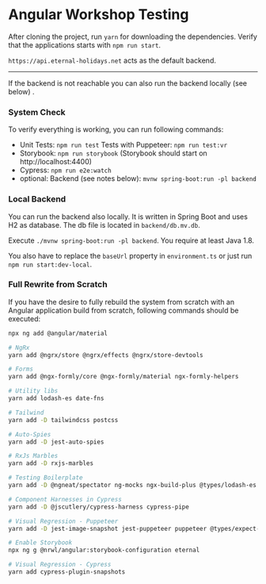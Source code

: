 # Angular Workshop Testing

After cloning the project, run `yarn` for downloading the dependencies. Verify
that the applications starts with `npm run start`.

`https://api.eternal-holidays.net` acts as the default backend.

---

If the backend is not reachable you can also run the backend locally (see below)
.

### System Check

To verify everything is working, you can run following commands:

- Unit Tests: `npm run test`
  Tests with Puppeteer: `npm run test:vr`
- Storybook: `npm run storybook` (Storybook should start
  on http://localhost:4400)
- Cypress: `npm run e2e:watch`
- optional: Backend (see notes below): `mvnw spring-boot:run -pl backend`

### Local Backend

You can run the backend also locally. It is written in Spring Boot and uses H2
as database. The db file is located in `backend/db.mv.db`.

Execute `./mvnw spring-boot:run -pl backend`. You require at least Java 1.8.

You also have to replace the `baseUrl` property in `environment.ts` or just
run `npm run start:dev-local`.

### Full Rewrite from Scratch

If you have the desire to fully rebuild the system from scratch with an Angular
application build from scratch, following commands should be executed:

```bash
npx ng add @angular/material

# NgRx
yarn add @ngrx/store @ngrx/effects @ngrx/store-devtools

# Forms
yarn add @ngx-formly/core @ngx-formly/material ngx-formly-helpers 

# Utility libs
yarn add lodash-es date-fns

# Tailwind
yarn add -D tailwindcss postcss

# Auto-Spies
yarn add -D jest-auto-spies

# RxJs Marbles
yarn add -D rxjs-marbles

# Testing Boilerplate
yarn add -D @ngneat/spectator ng-mocks ngx-build-plus @types/lodash-es

# Component Harnesses in Cypress
yarn add -D @jscutlery/cypress-harness cypress-pipe

# Visual Regression - Puppeteer
yarn add -D jest-image-snapshot jest-puppeteer puppeteer @types/expect-puppeteer @types/jest-environment-puppeteer @types/jest-image-snapshot @types/puppeteer

# Enable Storybook
npx ng g @nrwl/angular:storybook-configuration eternal

# Visual Regression - Cypress
yarn add cypress-plugin-snapshots 

```
